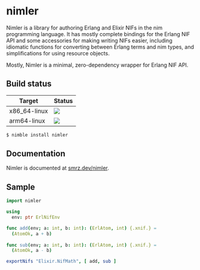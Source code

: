 # nimler

Nimler is a library for authoring Erlang and Elixir NIFs in the nim programming language. It has mostly complete bindings for the Erlang NIF API and some accessories for making writing NIFs easier, including idiomatic functions for converting between Erlang terms and nim types, and simplifications for using resource objects.

Mostly, Nimler is a minimal, zero-dependency wrapper for Erlang NIF API.

## Build status

| Target               | Status                                                                 |
|----------------------|------------------------------------------------------------------------|
| x86_64-linux | ![](https://github.com/wltsmrz/nimler/workflows/build-x64/badge.svg)   |
| arm64-linux  | ![](https://github.com/wltsmrz/nimler/workflows/build-arm64/badge.svg) |


```bash
$ nimble install nimler
```

## Documentation

Nimler is documented at [smrz.dev/nimler](https://smrz.dev/nimler).

## Sample

```nim
import nimler

using
  env: ptr ErlNifEnv

func add(env; a: int, b: int): (ErlAtom, int) {.xnif.} =
  (AtomOk, a + b)
  
func sub(env; a: int, b: int): (ErlAtom, int) {.xnif.} =
  (AtomOk, a - b)

exportNifs "Elixir.NifMath", [ add, sub ]
```

